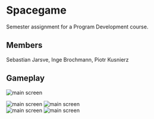 # Spacegame
Semester assignment for a Program Development course.  
## Members  
Sebastian Jarsve, Inge Brochmann, Piotr Kusnierz  
## Gameplay

![main screen](https://github.com/PiotrKusnierz/java-semester-project/blob/master/SPACEGAME.gif)

![main screen](https://github.com/PiotrKusnierz/java-semester-project/blob/master/2.png)
![main screen](https://github.com/PiotrKusnierz/java-semester-project/blob/master/3.png)  
![main screen](https://github.com/PiotrKusnierz/java-semester-project/blob/master/4.png)
![main screen](https://github.com/PiotrKusnierz/java-semester-project/blob/master/6.png)